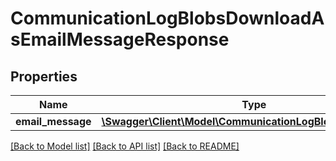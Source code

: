 # CommunicationLogBlobsDownloadAsEmailMessageResponse

## Properties
Name | Type | Description | Notes
------------ | ------------- | ------------- | -------------
**email_message** | [**\Swagger\Client\Model\CommunicationLogBlobEmailMessage**](CommunicationLogBlobEmailMessage.md) |  | 

[[Back to Model list]](../README.md#documentation-for-models) [[Back to API list]](../README.md#documentation-for-api-endpoints) [[Back to README]](../README.md)


